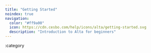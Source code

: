 ```yaml
---
title: "Getting Started"
noindex: true
navigation:
  color: "#ff9a00"
  icon: https://cdn.cesbo.com/help/icons/alta/getting-started.svg
  description: "Introduction to Alta for beginners"
---
```


:category
